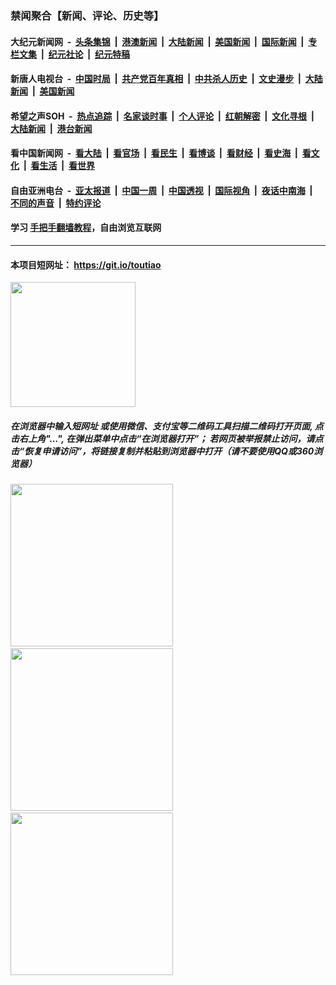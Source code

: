 ### 禁闻聚合【新闻、评论、历史等】

#### 大纪元新闻网 &nbsp;-&nbsp; [头条集锦](indexes/E头条集锦.md?t=03130902) &nbsp;|&nbsp; [港澳新闻](indexes/E港澳新闻.md?t=03130902)  &nbsp;|&nbsp; [大陆新闻](indexes/E大陆新闻.md?t=03130902) &nbsp;|&nbsp; [美国新闻](indexes/E美国新闻.md?t=03130902) &nbsp;|&nbsp; [国际新闻](indexes/E国际新闻.md?t=03130902) &nbsp;|&nbsp; [专栏文集](indexes/E专栏文集.md?t=03130902) &nbsp;|&nbsp; [纪元社论](indexes/E纪元社论.md?t=03130902) &nbsp;|&nbsp; [纪元特稿](indexes/E纪元特稿.md?t=03130902) 

#### 新唐人电视台 &nbsp;-&nbsp; [中国时局](indexes/N中国时局.md?t=03130902) &nbsp;|&nbsp; [共产党百年真相](indexes/N共产党百年真相.md?t=03130902) &nbsp;|&nbsp; [中共杀人历史](indexes/N中共杀人历史.md?t=03130902) &nbsp;|&nbsp; [文史漫步](indexes/N文史漫步.md?t=03130902) &nbsp;|&nbsp; [大陆新闻](indexes/N大陆新闻.md?t=03130902) &nbsp;|&nbsp; [美国新闻](indexes/N美国新闻.md?t=03130902)

#### 希望之声SOH &nbsp;-&nbsp; [热点追踪](indexes/H热点追踪.md?t=03130902) &nbsp;|&nbsp; [名家谈时事](indexes/H名家谈时事.md?t=03130902) &nbsp;|&nbsp; [个人评论](indexes/H个人评论.md?t=03130902)  &nbsp;|&nbsp; [红朝解密](indexes/H红朝解密.md?t=03130902) &nbsp;|&nbsp; [文化寻根](indexes/H文化寻根.md?t=03130902) &nbsp;|&nbsp; [大陆新闻](indexes/H大陆新闻.md?t=03130902) &nbsp;|&nbsp; [港台新闻](indexes/H港台新闻.md?t=03130902)

#### 看中国新闻网 &nbsp;-&nbsp; [看大陆](indexes/S看大陆.md?t=03130902) &nbsp;|&nbsp; [看官场](indexes/S看官场.md?t=03130902) &nbsp;|&nbsp; [看民生](indexes/S看民生.md?t=03130902)  &nbsp;|&nbsp; [看博谈](indexes/S看博谈.md?t=03130902) &nbsp;|&nbsp; [看财经](indexes/S看财经.md?t=03130902) &nbsp;|&nbsp; [看史海](indexes/S看史海.md?t=03130902) &nbsp;|&nbsp; [看文化](indexes/S看文化.md?t=03130902) &nbsp;|&nbsp; [看生活](indexes/S看生活.md?t=03130902) &nbsp;|&nbsp; [看世界](indexes/S看世界.md?t=03130902)

#### 自由亚洲电台 &nbsp;-&nbsp; [亚太报道](indexes/R亚太报道.md?t=03130902) &nbsp;|&nbsp; [中国一周](indexes/R中国一周.md?t=03130902) &nbsp;|&nbsp; [中国透视](indexes/R中国透视.md?t=03130902)  &nbsp;|&nbsp; [国际视角](indexes/R国际视角.md?t=03130902) &nbsp;|&nbsp; [夜话中南海](indexes/R夜话中南海.md?t=03130902) &nbsp;|&nbsp; [不同的声音](indexes/R不同的声音.md?t=03130902) &nbsp;|&nbsp; [特约评论](indexes/R特约评论.md?t=03130902)

#### 学习 [手把手翻墙教程](https://github.com/gfw-breaker/guides/wiki)，自由浏览互联网

----

#### 本项目短网址： https://git.io/toutiao
<img src="https://raw.githubusercontent.com/gfw-breaker/banned-news/master/scripts/img/qr.png" width="200px"/>  

##### 在浏览器中输入短网址 或使用微信、支付宝等二维码工具扫描二维码打开页面, 点击右上角"...", 在弹出菜单中点击“在浏览器打开”； 若网页被举报禁止访问，请点击“恢复申请访问”，将链接复制并粘贴到浏览器中打开（请不要使用QQ或360浏览器）

<img src="https://raw.githubusercontent.com/gfw-breaker/banned-news/master/scripts/img/1.png" width="260px"/> &nbsp; <img src="https://raw.githubusercontent.com/gfw-breaker/banned-news/master/scripts/img/2.png" width="260px"/> &nbsp; <img src="https://raw.githubusercontent.com/gfw-breaker/banned-news/master/scripts/img/3.png" width="260px"/>
